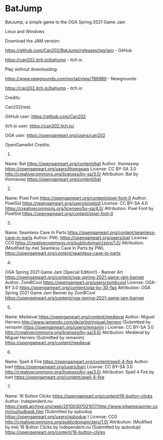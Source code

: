# BatJump
BatJump, a simple game to the OGA Spring 2021 Game Jam

Linux and Windows

Download the JAM version:


https://github.com/Can202/BatJump/releases/tag/jam - GitHub

https://can202.itch.io/batjump - itch.io

Play without downloading:

https://www.newgrounds.com/portal/view/786989 - Newgrounds

https://can202.itch.io/batjump - itch.io


Credits:

Can202(me):

GitHub user: https://github.com/Can202

itch.io user: https://can202.itch.io/


OGA user: https://opengameart.org/users/can202


OpenGameArt Credits:

1. 
Name: Bat https://opengameart.org/content/bat
Author: thomaswp https://opengameart.org/users/thomaswp
License: CC BY-SA 3.0 http://creativecommons.org/licenses/by-sa/3.0/
Attribution: Bat by thomaswp https://opengameart.org/content/bat

2.
Name: Pixel Font https://opengameart.org/content/pixel-font-0
Author: PixelSid https://opengameart.org/users/pixelsid
License: CC BY-SA 4.0 https://creativecommons.org/licenses/by-sa/4.0/
Attribution: Pixel Font by PixelSid https://opengameart.org/content/pixel-font-0

3.
Name: Seamless Cave In Parts https://opengameart.org/content/seamless-cave-in-parts
Author: PWL https://opengameart.org/users/pwl
License: CC0 https://creativecommons.org/publicdomain/zero/1.0/
Attribution: (Modified by me) Seamless Cave In Parts by PWL https://opengameart.org/content/seamless-cave-in-parts

4.
OGA Spring 2021 Game Jam [Special Edition!] - Banner Art https://opengameart.org/content/oga-spring-2021-game-jam-banner
Author: ZomBCool https://opengameart.org/users/zombcool
License: OGA-BY 3.0 https://opengameart.org/content/oga-by-30-faq
Attribution: OGA Spring 2021 Game Jam Banner by ZomBCool https://opengameart.org/content/oga-spring-2021-game-jam-banner

5.
Name: Medieval https://opengameart.org/content/medieval
Author: Miguel Herrero http://www.jamendo.com/de/artist/miguel.herrero (Submitted by remaxim https://opengameart.org/users/remaxim )
License: CC BY-SA 3.0 http://creativecommons.org/licenses/by-sa/3.0/
Attribution: Medieval by Miguel Herrero (Submitted by remaxim) https://opengameart.org/content/medieval

6. 
Name: Spell 4 Fire https://opengameart.org/content/spell-4-fire
Author: bart https://opengameart.org/users/bart
License: CC BY-SA 3.0 http://creativecommons.org/licenses/by-sa/3.0/
Attribution: Spell 4 Fire by bart https://opengameart.org/content/spell-4-fire

7. 
Name: 16 Button Clicks https://opengameart.org/content/16-button-clicks
Author: Independent.nu https://web.archive.org/web/20100307021017/http://www.johannespinter.com/inu/ljudbank.htm (Submitted by qubodup https://opengameart.org/users/qubodup )
License: CC0 http://creativecommons.org/publicdomain/zero/1.0/
Attribution: (Modified by me) 16 Button Clicks by Independent.nu (Submitted by qubodup) https://opengameart.org/content/16-button-clicks
